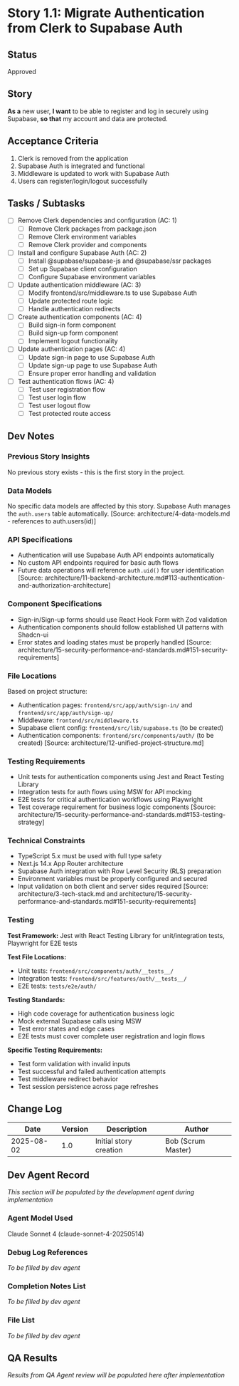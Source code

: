 # Story 1.1: Migrate Authentication from Clerk to Supabase Auth

## Status
Approved

## Story
**As a** new user,
**I want** to be able to register and log in securely using Supabase,
**so that** my account and data are protected.

## Acceptance Criteria
1. Clerk is removed from the application
2. Supabase Auth is integrated and functional
3. Middleware is updated to work with Supabase Auth
4. Users can register/login/logout successfully

## Tasks / Subtasks
- [ ] Remove Clerk dependencies and configuration (AC: 1)
  - [ ] Remove Clerk packages from package.json
  - [ ] Remove Clerk environment variables
  - [ ] Remove Clerk provider and components
- [ ] Install and configure Supabase Auth (AC: 2)
  - [ ] Install @supabase/supabase-js and @supabase/ssr packages
  - [ ] Set up Supabase client configuration
  - [ ] Configure Supabase environment variables
- [ ] Update authentication middleware (AC: 3)
  - [ ] Modify frontend/src/middleware.ts to use Supabase Auth
  - [ ] Update protected route logic
  - [ ] Handle authentication redirects
- [ ] Create authentication components (AC: 4)
  - [ ] Build sign-in form component
  - [ ] Build sign-up form component
  - [ ] Implement logout functionality
- [ ] Update authentication pages (AC: 4)
  - [ ] Update sign-in page to use Supabase Auth
  - [ ] Update sign-up page to use Supabase Auth
  - [ ] Ensure proper error handling and validation
- [ ] Test authentication flows (AC: 4)
  - [ ] Test user registration flow
  - [ ] Test user login flow  
  - [ ] Test user logout flow
  - [ ] Test protected route access

## Dev Notes

### Previous Story Insights
No previous story exists - this is the first story in the project.

### Data Models
No specific data models are affected by this story. Supabase Auth manages the `auth.users` table automatically.
[Source: architecture/4-data-models.md - references to auth.users(id)]

### API Specifications
- Authentication will use Supabase Auth API endpoints automatically
- No custom API endpoints required for basic auth flows
- Future data operations will reference `auth.uid()` for user identification
[Source: architecture/11-backend-architecture.md#113-authentication-and-authorization-architecture]

### Component Specifications
- Sign-in/Sign-up forms should use React Hook Form with Zod validation
- Authentication components should follow established UI patterns with Shadcn-ui
- Error states and loading states must be properly handled
[Source: architecture/15-security-performance-and-standards.md#151-security-requirements]

### File Locations
Based on project structure:
- Authentication pages: `frontend/src/app/auth/sign-in/` and `frontend/src/app/auth/sign-up/`
- Middleware: `frontend/src/middleware.ts`
- Supabase client config: `frontend/src/lib/supabase.ts` (to be created)
- Authentication components: `frontend/src/components/auth/` (to be created)
[Source: architecture/12-unified-project-structure.md]

### Testing Requirements
- Unit tests for authentication components using Jest and React Testing Library
- Integration tests for auth flows using MSW for API mocking
- E2E tests for critical authentication workflows using Playwright
- Test coverage requirement for business logic components
[Source: architecture/15-security-performance-and-standards.md#153-testing-strategy]

### Technical Constraints
- TypeScript 5.x must be used with full type safety
- Next.js 14.x App Router architecture
- Supabase Auth integration with Row Level Security (RLS) preparation
- Environment variables must be properly configured and secured
- Input validation on both client and server sides required
[Source: architecture/3-tech-stack.md and architecture/15-security-performance-and-standards.md#151-security-requirements]

### Testing
**Test Framework:** Jest with React Testing Library for unit/integration tests, Playwright for E2E tests

**Test File Locations:** 
- Unit tests: `frontend/src/components/auth/__tests__/`
- Integration tests: `frontend/src/features/auth/__tests__/`
- E2E tests: `tests/e2e/auth/`

**Testing Standards:**
- High code coverage for authentication business logic
- Mock external Supabase calls using MSW
- Test error states and edge cases
- E2E tests must cover complete user registration and login flows

**Specific Testing Requirements:**
- Test form validation with invalid inputs
- Test successful and failed authentication attempts  
- Test middleware redirect behavior
- Test session persistence across page refreshes

## Change Log
| Date | Version | Description | Author |
|------|---------|-------------|--------|
| 2025-08-02 | 1.0 | Initial story creation | Bob (Scrum Master) |

## Dev Agent Record
*This section will be populated by the development agent during implementation*

### Agent Model Used
Claude Sonnet 4 (claude-sonnet-4-20250514)

### Debug Log References
*To be filled by dev agent*

### Completion Notes List
*To be filled by dev agent*

### File List
*To be filled by dev agent*

## QA Results
*Results from QA Agent review will be populated here after implementation*